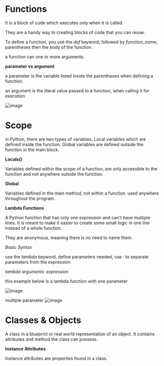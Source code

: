 # Functions

It is a block of code which executes only when it is called.

They are a handy way to creating blocks of code that you can reuse.

To define a function, you use the *def* keyword, followed by *function_name*, parentheses then the body of the function.

a function can one or more arguments.

**parameter vs argument**

a parameter is the variable listed inside the parentheses when defining a function.

an argument is the literal value passed to a function, when calling it for execution

![image](https://github.com/MisterWest11/Python-Week-1-4/assets/152319557/b4e6bbf9-8766-4a5c-9b0b-80ae0ca6f23f)


# Scope

in Python, there are two types of variables, Local variables which are defined inside the function. Global variables are defined outside the function in the main block.

**Locals()**

Variables defined within the scope of a function, are only accessible to the function and not anywhere outside the function.

**Global**

Variables defined in the main method, not within a function. used anywhere throughout the program.

**Lambda Functions**

A Python function that has only one expression and can't have multiple lines. It is meant to make it easier to create some small logic in one line instead of a whole function.

They are anonymous, meaning there is no need to name them.

*Basic Syntax*

use the *lambda* keyword, define parameters needed, use : to separate parameters from the expression

*lambda arguments: expression*

this example below is a lambda function with one parameter

![image](https://github.com/MisterWest11/Python-Week-1-4/assets/152319557/3be049fc-a746-4276-a289-7293c3e1190a)


multiple parameter 
![image](https://github.com/MisterWest11/Python-Week-1-4/assets/152319557/d48dcd9a-9a96-41b3-b0ac-bfecd3ea5676)


# Classes & Objects

A class in a blueprint or real world representation of an object.
It contains attributes and method the class can possess. 

**Instance Attributes**

Instance attributes are properties found in a class. 

